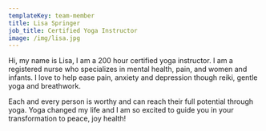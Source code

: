 ```yaml
---
templateKey: team-member
title: Lisa Springer
job_title: Certified Yoga Instructor
image: /img/lisa.jpg
---
```


Hi, my name is Lisa, I am a 200 hour certified yoga instructor. I am a registered nurse who specializes in mental health, pain, and women and infants. I love to help ease pain, anxiety and depression though reiki, gentle yoga and breathwork.

Each and every person is worthy and can reach their full potential through yoga. Yoga changed my life and I am so excited to guide you in your transformation to peace, joy health!
